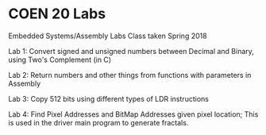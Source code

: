 # COEN 20 Labs

Embedded Systems/Assembly Labs
Class taken Spring 2018

Lab 1: Convert signed and unsigned numbers between Decimal and Binary, using Two's Complement (in C)

Lab 2: Return numbers and other things from functions with parameters in Assembly

Lab 3: Copy 512 bits using different types of LDR instructions

Lab 4: Find Pixel Addresses and BitMap Addresses given pixel location;
      This is used in the driver main program to generate fractals.
